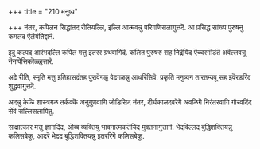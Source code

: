 +++
title = "210 मनुष्य"

+++
नंतर, कपिलन सिद्धांतद रीतियल्लि, इल्लि आत्मवन्नु परिगणिसलागुत्तदॆ. आ प्रसिद्ध सांख्य पुरुषनु कमलद ऎलॆयंतिद्दानॆ.

इदु कल्पद आरंभदल्लि कपिल मत्तु इतरर ग्रंथवागिदॆ. कलित पुरुषरु सह निद्रॆयिंद ऎच्चरगॊंडंतॆ अवॆल्लवन्नू नॆनपिसिकॊळ्ळुत्तारॆ.

अदे रीति, स्मृति मत्तु इतिहासदंतह पुरावॆगळु वेदगळन्नु आधरिसिवॆ. प्रकृति मनुष्यन तारतम्यवू सह इवॆरडरिंद शुद्धवागुत्तदॆ.

अदन्नु केळि शास्त्रगळ तर्कक्कॆ अनुगुणवागि जोडिसिद नंतर, दीर्घकालदवरॆगॆ अवळिगॆ निरंतरवागि गौरवदिंद सेवॆ सल्लिसलायितु.

साक्षात्कार मत्तु ज्ञानदिंद, ऒब्ब व्यक्तियु भावनात्मकतॆयिंद मुक्तनागुत्तानॆ. भेदविल्लद बुद्धिशक्तियन्नु कलिसबेकु, आदरॆ भेदद बुद्धिशक्तियन्नु इतररिगॆ कलिसबेकु.

